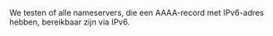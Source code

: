 We testen of alle nameservers, die een AAAA-record met IPv6-adres hebben, bereikbaar zijn via IPv6.
